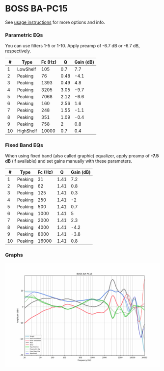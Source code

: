 # BOSS BA-PC15
See [usage instructions](https://github.com/jaakkopasanen/AutoEq#usage) for more options and info.

### Parametric EQs
You can use filters 1-5 or 1-10. Apply preamp of -6.7 dB or -6.7 dB, respectively.

|   # | Type      |   Fc (Hz) |    Q |   Gain (dB) |
|-----|-----------|-----------|------|-------------|
|   1 | LowShelf  |       105 | 0.7  |         7.7 |
|   2 | Peaking   |        76 | 0.48 |        -4.1 |
|   3 | Peaking   |      1393 | 0.49 |         4.8 |
|   4 | Peaking   |      3205 | 3.05 |        -9.7 |
|   5 | Peaking   |      7068 | 2.12 |        -6.6 |
|   6 | Peaking   |       160 | 2.56 |         1.6 |
|   7 | Peaking   |       248 | 1.55 |        -1.1 |
|   8 | Peaking   |       351 | 1.09 |        -0.4 |
|   9 | Peaking   |       758 | 2    |         0.8 |
|  10 | HighShelf |     10000 | 0.7  |         0.4 |

### Fixed Band EQs
When using fixed band (also called graphic) equalizer, apply preamp of **-7.5 dB** (if available) and set gains manually with these parameters.

|   # | Type    |   Fc (Hz) |    Q |   Gain (dB) |
|-----|---------|-----------|------|-------------|
|   1 | Peaking |        31 | 1.41 |         7.2 |
|   2 | Peaking |        62 | 1.41 |         0.8 |
|   3 | Peaking |       125 | 1.41 |         0.3 |
|   4 | Peaking |       250 | 1.41 |        -2   |
|   5 | Peaking |       500 | 1.41 |         0.7 |
|   6 | Peaking |      1000 | 1.41 |         5   |
|   7 | Peaking |      2000 | 1.41 |         2.3 |
|   8 | Peaking |      4000 | 1.41 |        -4.2 |
|   9 | Peaking |      8000 | 1.41 |        -3.8 |
|  10 | Peaking |     16000 | 1.41 |         0.8 |

### Graphs
![](./BOSS%20BA-PC15.png)

